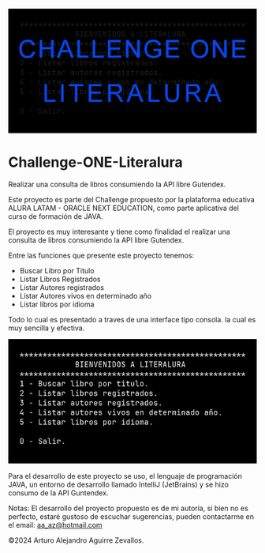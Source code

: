 ![Titulo del proyecto](https://github.com/aa-az/Challenge-ONE-Literalura/blob/main/images/title.png?raw=true)


# Challenge-ONE-Literalura
Realizar una consulta de libros consumiendo la API libre Gutendex.


Este proyecto es parte del Challenge propuesto por la plataforma educativa ALURA LATAM - ORACLE NEXT EDUCATION, como parte aplicativa del curso de formación de JAVA.

El proyecto es muy interesante y tiene como finalidad el realizar una consulta de libros consumiendo la API libre Gutendex.

Entre las funciones que presente este proyecto tenemos:

- Buscar Libro por Titulo
- Listar Libros Registrados
- Listar Autores registrados
- Listar Autores vivos en determinado año
- Listar libros por idioma

Todo lo cual es presentado a traves de una interface tipo consola. la cual es muy sencilla y efectiva.

![Menu del proyecto](https://github.com/aa-az/Challenge-ONE-Literalura/blob/main/images/menu.png?raw=true)


Para el desarrollo de este proyecto se uso, el lenguaje de programación JAVA, un entorno de desarrollo llamado IntelliJ (JetBrains) y se hizo consumo de la API Guntendex.

Notas: El desarrollo del proyecto propuesto es de mi autoría, si bien no es perfecto, estaré gustoso de escuchar sugerencias, pueden contactarme en el email: aa_az@hotmail.com

©2024 Arturo Alejandro Aguirre Zevallos.

